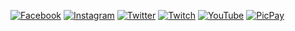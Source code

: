 [![Facebook](https://img.shields.io/badge/-Facebook-555859?style=flat-square&logo=Facebook&logoColor=white)](http://www.nuget.org/packages/TestaCache)
[![Instagram](https://img.shields.io/badge/-Instagram-555859?style=flat-square&logo=Instagram&logoColor=white)](https://www.instagram.com/acaciolima12/)
[![Twitter](https://img.shields.io/badge/-Twitter-555859?style=flat-square&logo=Twitter&logoColor=white)](https://twitter.com/limadeacacio)
[![Twitch](https://img.shields.io/badge/-Twitch-555859?style=flat-square&logo=Twitch&logoColor=white)](https://www.twitch.tv/limazia)
[![YouTube](https://img.shields.io/badge/-YouTube-555859?style=flat-square&logo=YouTube&logoColor=white)](https://www.youtube.com/channel/UC-5N5yRu4-YMCF-fYm5X6Vg)
[![PicPay](https://img.shields.io/badge/?style=flat-square&logo=Card&logoColor=white)](https://app.picpay.com/user/limazia)
